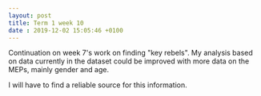```yaml
---
layout: post
title: Term 1 week 10
date : 2019-12-02 15:05:46 +0100
---
```


Continuation on week 7's work on finding "key rebels". My analysis based on data currently in the dataset could be improved with more data on the MEPs, mainly gender and age.

I will have to find a reliable source for this information.